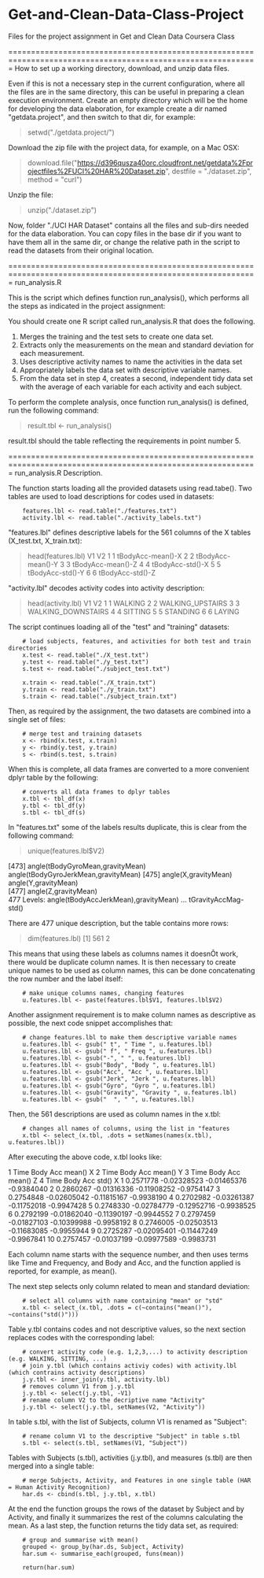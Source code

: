 # Get-and-Clean-Data-Class-Project
Files for the project assignment in Get and Clean Data Coursera Class

=============================================================================================================
How to set up a working directory, download, and unzip data files.

Even if this is not a necessary step in the current configuration, where all the files are in the same directory,
this can be useful in preparing a clean execution environment.
Create an empty directory which will be the home for developing the data elaboration, for example create a dir named "getdata.project", and then switch to that dir, for example:

> setwd("./getdata.project/")

Download the zip file with the project data, for example, on a Mac OSX:

> download.file("https://d396qusza40orc.cloudfront.net/getdata%2Fprojectfiles%2FUCI%20HAR%20Dataset.zip", 
                destfile = "./dataset.zip", method = "curl")

Unzip the file:

> unzip("./dataset.zip")

Now, folder "./UCI HAR Dataset" contains all the files and sub-dirs needed for the data elaboration.
You can copy files in the base dir if you want to have them all in the same dir, or change the relative path
in the script to read the datasets from their original location.


=============================================================================================================
run_analysis.R

This is the script which defines function run_analysis(), which performs all the steps as indicated in the 
project assignment:

You should create one R script called run_analysis.R that does the following. 
1. Merges the training and the test sets to create one data set.
2. Extracts only the measurements on the mean and standard deviation for each measurement. 
3. Uses descriptive activity names to name the activities in the data set
4. Appropriately labels the data set with descriptive variable names. 
5. From the data set in step 4, creates a second, independent tidy data set with the average of each variable 
   for each activity and each subject.

To perform the complete analysis, once function run_analysis() is defined, run the following command:

> result.tbl <- run_analysis()

result.tbl should the table reflecting the requirements in point number 5.



=============================================================================================================
run_analysis.R Description.

The function starts loading all the provided datasets using read.tabe().
Two tables are used to load descriptions for codes used in datasets:

        features.lbl <- read.table("./features.txt")
        activity.lbl <- read.table("./activity_labels.txt")

"features.lbl" defines descriptive labels for the 561 columns of the X tables (X_test.txt, X_train.txt):

> head(features.lbl)
  V1                V2
1  1 tBodyAcc-mean()-X
2  2 tBodyAcc-mean()-Y
3  3 tBodyAcc-mean()-Z
4  4  tBodyAcc-std()-X
5  5  tBodyAcc-std()-Y
6  6  tBodyAcc-std()-Z

"activity.lbl" decodes activity codes into activity description:

> head(activity.lbl)
  V1                 V2
1  1            WALKING
2  2   WALKING_UPSTAIRS
3  3 WALKING_DOWNSTAIRS
4  4            SITTING
5  5           STANDING
6  6             LAYING

The script continues loading all of the "test" and "training" datasets:

        # load subjects, features, and activities for both test and train directories
        x.test <- read.table("./X_test.txt")
        y.test <- read.table("./y_test.txt")
        s.test <- read.table("./subject_test.txt")
        
        x.train <- read.table("./X_train.txt")
        y.train <- read.table("./y_train.txt")
        s.train <- read.table("./subject_train.txt")

Then, as required by the assignment, the two datasets are combined into a single set of files:

        # merge test and training datasets
        x <- rbind(x.test, x.train)
        y <- rbind(y.test, y.train)
        s <- rbind(s.test, s.train)

When this is complete, all data frames are converted to a more convenient dplyr table by the following:

        # converts all data frames to dplyr tables
        x.tbl <- tbl_df(x)
        y.tbl <- tbl_df(y)
        s.tbl <- tbl_df(s)
        
In "features.txt" some of the labels results duplicate, this is clear from the following command:

> unique(features.lbl$V2)

[473] angle(tBodyGyroMean,gravityMean)     angle(tBodyGyroJerkMean,gravityMean)
[475] angle(X,gravityMean)                 angle(Y,gravityMean)                
[477] angle(Z,gravityMean)                
477 Levels: angle(tBodyAccJerkMean),gravityMean) ... tGravityAccMag-std()

There are 477 unique description, but the table contains more rows:

> dim(features.lbl)
[1] 561   2

This means that using these labels as columns names it doesnÕt work, there would be duplicate column names.
It is then necessary to create unique names to be used as column names, this can be done concatenating the row number and the label itself:


        # make unique columns names, changing features
        u.features.lbl <- paste(features.lbl$V1, features.lbl$V2)
        
Another assignment requirement is to make column names as descriptive as possible, the next code snippet
accomplishes that:

        # change features.lbl to make them descriptive variable names
        u.features.lbl <- gsub(" t", " Time ", u.features.lbl)
        u.features.lbl <- gsub(" f", " Freq ", u.features.lbl)
        u.features.lbl <- gsub("-", " ", u.features.lbl)
        u.features.lbl <- gsub("Body", "Body ", u.features.lbl)
        u.features.lbl <- gsub("Acc", "Acc ", u.features.lbl)
        u.features.lbl <- gsub("Jerk", "Jerk ", u.features.lbl)
        u.features.lbl <- gsub("Gyro", "Gyro ", u.features.lbl)
        u.features.lbl <- gsub("Gravity", "Gravity ", u.features.lbl)
        u.features.lbl <- gsub("  ", " ", u.features.lbl)
        
Then, the 561 descriptions are used as column names in the x.tbl:

        # changes all names of columns, using the list in "features
        x.tbl <- select_(x.tbl, .dots = setNames(names(x.tbl), u.features.lbl))
        
After executing the above code, x.tbl looks like:

   1 Time Body Acc mean() X 2 Time Body Acc mean() Y 3 Time Body Acc mean() Z 4 Time Body Acc std() X
1                 0.2571778              -0.02328523              -0.01465376              -0.9384040
2                 0.2860267              -0.01316336              -0.11908252              -0.9754147
3                 0.2754848              -0.02605042              -0.11815167              -0.9938190
4                 0.2702982              -0.03261387              -0.11752018              -0.9947428
5                 0.2748330              -0.02784779              -0.12952716              -0.9938525
6                 0.2792199              -0.01862040              -0.11390197              -0.9944552
7                 0.2797459              -0.01827103              -0.10399988              -0.9958192
8                 0.2746005              -0.02503513              -0.11683085              -0.9955944
9                 0.2725287              -0.02095401              -0.11447249              -0.9967841
10                0.2757457              -0.01037199              -0.09977589              -0.9983731

Each column name starts with the sequence number, and then uses terms like Time and Frequency, and Body and Acc, and the function applied is reported, for example, as mean().

The next step selects only column related to mean and standard deviation:

        # select all columns with name containing "mean" or "std"
        x.tbl <- select_(x.tbl, .dots = c(~contains("mean()"), ~contains("std()")))
        
Table y.tbl contains codes and not descriptive values, so the next section replaces codes with the corresponding
label:

        # convert activity code (e.g. 1,2,3,...) to activity description (e.g. WALKING, SITTING, ...)
        # join y.tbl (which contains activiy codes) with activity.lbl (which contrains activity descriptions)
        j.y.tbl <- inner_join(y.tbl, activity.lbl)
        # removes column V1 from j.y.tbl
        j.y.tbl <- select(j.y.tbl, -V1)
        # rename column V2 to the decriptive name "Activity"
        j.y.tbl <- select(j.y.tbl, setNames(V2, "Activity"))
        
In table s.tbl, with the list of Subjects, column V1 is renamed as "Subject":

        # rename column V1 to the descriptive "Subject" in table s.tbl
        s.tbl <- select(s.tbl, setNames(V1, "Subject"))
                
Tables with Subjects (s.tbl), activities (j.y.tbl), and measures (s.tbl) are then merged into a single table:

        # merge Subjects, Activity, and Features in one single table (HAR = Human Activity Recognition)
        har.ds <- cbind(s.tbl, j.y.tbl, x.tbl)
                
At the end the function groups the rows of the dataset by Subject and by Activity, and finally it summarizes the rest of the columns calculating the mean. As a last step, the function returns the tidy data set, as required:

        # group and summarise with mean()
        grouped <- group_by(har.ds, Subject, Activity)
        har.sum <- summarise_each(grouped, funs(mean))
        
        return(har.sum)

